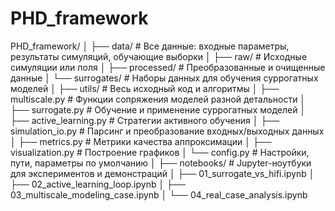 # PHD_framework

PHD_framework/
│
├── data/                  # Все данные: входные параметры, результаты симуляций, обучающие выборки
│   ├── raw/               # Исходные симуляции или поля
│   ├── processed/         # Преобразованные и очищенные данные
│   └── surrogates/        # Наборы данных для обучения суррогатных моделей
│
├── utils/                 # Весь исходный код и алгоритмы
│   ├── multiscale.py      # Функции сопряжения моделей разной детальности
│   ├── surrogate.py       # Обучение и применение суррогатных моделей
│   ├── active_learning.py # Стратегии активного обучения
│   ├── simulation_io.py   # Парсинг и преобразование входных/выходных данных
│   ├── metrics.py         # Метрики качества аппроксимации
│   ├── visualization.py   # Построение графиков
│   └── config.py          # Настройки, пути, параметры по умолчанию
│
├── notebooks/             # Jupyter-ноутбуки для экспериментов и демонстраций
│   ├── 01_surrogate_vs_hifi.ipynb
│   ├── 02_active_learning_loop.ipynb
│   ├── 03_multiscale_modeling_case.ipynb
│   └── 04_real_case_analysis.ipynb
